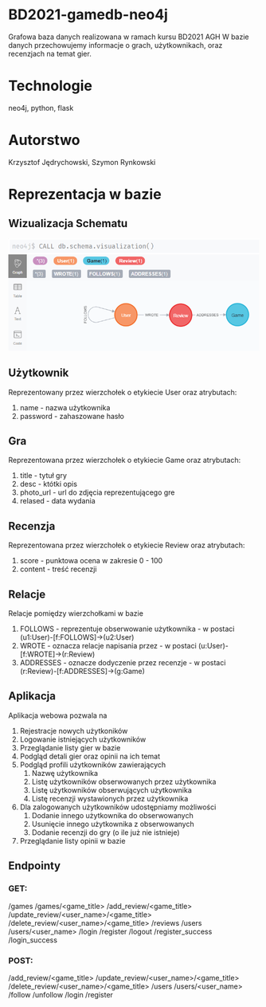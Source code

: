 # BD2021-gamedb-neo4j
Grafowa baza danych realizowana w ramach kursu BD2021 AGH
W bazie danych przechowujemy informacje o grach, użytkownikach, oraz recenzjach na temat gier.

# Technologie
neo4j, python, flask

# Autorstwo
Krzysztof Jędrychowski,
Szymon Rynkowski

# Reprezentacja w bazie
## Wizualizacja Schematu
![Wizualizacja Schematu](/Images/BDschema_vizualization.PNG)

## Użytkownik
Reprezentowany przez wierzchołek o etykiecie User oraz atrybutach:
1. name - nazwa użytkownika
2. password - zahaszowane hasło

## Gra 
Reprezentowana przez wierzchołek o etykiecie Game oraz atrybutach:
1. title - tytuł gry
2. desc - któtki opis
3. photo_url - url do zdjęcia reprezentującego gre
4. relased - data wydania

## Recenzja
Reprezentowana przez wierzchołek o etykiecie Review oraz atrybutach:
1. score - punktowa ocena w zakresie 0 - 100
2. content - treść recenzji

## Relacje
Relacje pomiędzy wierzchołkami w bazie
1. FOLLOWS - reprezentuje obserwowanie użytkownika - w postaci (u1:User)-[f:FOLLOWS]->(u2:User)
2. WROTE - oznacza relacje napisania przez -  w postaci (u:User)-[f:WROTE]->(r:Review)
3. ADDRESSES - oznacze dodyczenie przez recenzje - w postaci (r:Review)-[f:ADDRESSES]->(g:Game)


## Aplikacja
Aplikacja webowa pozwala na
1. Rejestracje nowych użytkoników
2. Logowanie istniejących użytkowników
3. Przeglądanie listy gier w bazie
4. Podgląd detali gier oraz opinii na ich temat
5. Podgląd profili użytkowników zawierających
    1. Nazwę użytkownika
    2. Listę użytkowników obserwowanych przez użytkownika
    3. Listę użytkowników obserwujących użytkownika
    4. Listę recenzji wystawionych przez użytkownika
6. Dla zalogowanych użytkowników udostępniamy możliwości
    1. Dodanie innego użytkownika do obserwowanych
    2. Usunięcie innego użytkownika z obserwowanych
    3. Dodanie recenzji do gry (o ile już nie istnieje)
7. Przeglądanie listy opinii w bazie


## Endpointy
### GET:
/games
/games/<game_title>
/add_review/<game_title>
/update_review/<user_name>/<game_title>
/delete_review/<user_name>/<game_title>
/reviews
/users
/users/<user_name>
/login
/register
/logout
/register_success
/login_success

### POST:
/add_review/<game_title>
/update_review/<user_name>/<game_title>
/delete_review/<user_name>/<game_title>
/users
/users/<user_name>
/follow
/unfollow
/login
/register
